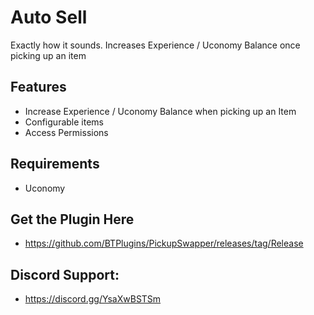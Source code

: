 # Auto Sell

Exactly how it sounds. Increases Experience / Uconomy Balance once picking up an item

## Features
- Increase Experience / Uconomy Balance when picking up an Item
- Configurable items
- Access Permissions


## Requirements
- Uconomy

## Get the Plugin Here
- https://github.com/BTPlugins/PickupSwapper/releases/tag/Release

## Discord Support: 
- https://discord.gg/YsaXwBSTSm





